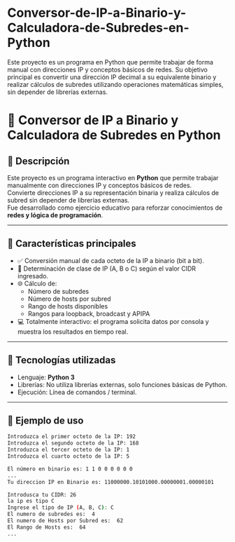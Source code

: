 # Conversor-de-IP-a-Binario-y-Calculadora-de-Subredes-en-Python
Este proyecto es un programa en Python que permite trabajar de forma manual con direcciones IP y conceptos básicos de redes. Su objetivo principal es convertir una dirección IP decimal a su equivalente binario y realizar cálculos de subredes utilizando operaciones matemáticas simples, sin depender de librerías externas.

# 🧠 Conversor de IP a Binario y Calculadora de Subredes en Python

## 📌 Descripción
Este proyecto es un programa interactivo en **Python** que permite trabajar manualmente con direcciones IP y conceptos básicos de redes.  
Convierte direcciones IP a su representación binaria y realiza cálculos de subred sin depender de librerías externas.  
Fue desarrollado como ejercicio educativo para reforzar conocimientos de **redes y lógica de programación**.

---

## 🧭 Características principales

- ✅ Conversión manual de cada octeto de la IP a binario (bit a bit).  
- 🧮 Determinación de clase de IP (A, B o C) según el valor CIDR ingresado.  
- 🌐 Cálculo de:
  - Número de subredes  
  - Número de hosts por subred  
  - Rango de hosts disponibles  
  - Rangos para loopback, broadcast y APIPA  
- 💻 Totalmente interactivo: el programa solicita datos por consola y muestra los resultados en tiempo real.

---

## 🧰 Tecnologías utilizadas

- Lenguaje: **Python 3**  
- Librerías: No utiliza librerías externas, solo funciones básicas de Python.  
- Ejecución: Línea de comandos / terminal.

---

## 🚀 Ejemplo de uso

```bash
Introduzca el primer octeto de la IP: 192
Introduzca el segundo octeto de la IP: 168
Introduzca el tercer octeto de la IP: 1
Introduzca el cuarto octeto de la IP: 5

El número en binario es: 1 1 0 0 0 0 0 0
...
Tu direccion IP en Binario es: 11000000.10101000.00000001.00000101

Introdusca tu CIDR: 26
la ip es tipo C
Ingrese el tipo de IP (A, B, C): C
El numero de subredes es:  4
El numero de Hosts por Subred es:  62
El Rango de Hosts es:  64
...
